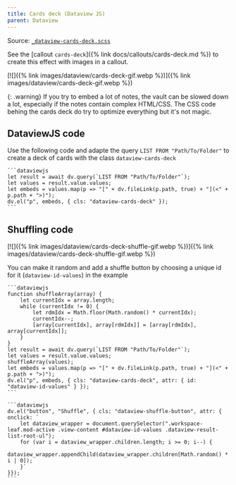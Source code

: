 ```yaml
---
title: Cards deck (Dataview JS)
parent: Dataview
---
```


Source: [`_dataview-cards-deck.scss`](https://github.com/ElsaTam/obsidian-fancy-a-story/blob/main/scss/editor/dataview/_dataview-cards-deck.scss)

See the [callout `cards-deck`]({% link docs/callouts/cards-deck.md %}) to create this effect with images in a callout.

[![]({% link images/dataview/cards-deck-gif.webp %})]({% link images/dataview/cards-deck-gif.webp %})

{: .warning}
If you try to embed a lot of notes, the vault can be slowed down a lot, especially if the notes contain complex HTML/CSS. The CSS code behing the cards deck do try to optimize everything but it's not magic.

## DataviewJS code

Use the following code and adapte the query `LIST FROM "Path/To/Folder"` to create a deck of cards with the class `dataview-cards-deck`
````
```dataviewjs
let result = await dv.query(`LIST FROM "Path/To/Folder"`);
let values = result.value.values;
let embeds = values.map(p => "[" + dv.fileLink(p.path, true) + "](<" + p.path + ">)");
dv.el("p", embeds, { cls: "dataview-cards-deck" });
```
````

## Shuffling code

[![]({% link images/dataview/cards-deck-shuffle-gif.webp %})]({% link images/dataview/cards-deck-shuffle-gif.webp %})

You can make it random and add a shuffle button by choosing a unique id for it (`dataview-id-values`) in the example
````
```dataviewjs
function shuffleArray(array) {
    let currentIdx = array.length;
    while (currentIdx != 0) {
        let rdmIdx = Math.floor(Math.random() * currentIdx);
        currentIdx--;
        [array[currentIdx], array[rdmIdx]] = [array[rdmIdx], array[currentIdx]];
    }
}
let result = await dv.query(`LIST FROM "Path/To/Folder"`);
let values = result.value.values;
shuffleArray(values);
let embeds = values.map(p => "[" + dv.fileLink(p.path, true) + "](<" + p.path + ">)");
dv.el("p", embeds, { cls: "dataview-cards-deck", attr: { id: "dataview-id-values" } });
```

```dataviewjs
dv.el("button", "Shuffle", { cls: "dataview-shuffle-button", attr: { onclick: `
    let dataview_wrapper = document.querySelector(".workspace-leaf.mod-active .view-content #dataview-id-values .dataview-result-list-root-ul");
    for (var i = dataview_wrapper.children.length; i >= 0; i--) {
        dataview_wrapper.appendChild(dataview_wrapper.children[Math.random() * i | 0]);
    }`
}});
```
````